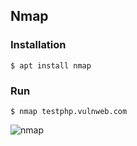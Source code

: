 ## Nmap

### Installation
```
$ apt install nmap
```

### Run
```
$ nmap testphp.vulnweb.com
```

![nmap](https://i.ibb.co/5B8XGYJ/nmap.jpg)

